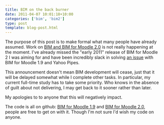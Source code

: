```yaml
---
title: BIM on the back burner
date: 2011-04-07 10:01:18+10:00
categories: ['bim', 'bim2']
type: post
template: blog-post.html
---
```

The purpose of this post is to make formal what many people have already assumed. Work on [BIM and BIM for Moodle 2.0](/blog2/research/bam-blog-aggregation-management/) is not really happening at the moment. I've already missed the "early 2011" release of BIM for Moodle 2 I was aiming for and have been incredibly slack in solving [an issue](https://github.com/djplaner/BIM/issues#issue/33) with BIM for Moodle 1.9 and Yahoo Pipes.

This announcement doesn't mean BIM development will cease, just that it will be delayed somewhat while I complete other tasks. In particular, my current full-time study has to take some priority. Who knows in the absence of guilt about not delivering, I may get back to it sooner rather than later.

My apologies to to anyone that this will negatively impact.

The code is all on github: [BIM for Moodle 1.9](https://github.com/djplaner/BIM) and [BIM for Moodle 2.0](https://github.com/djplaner/bimtwo), people are free to get on with it. Though I'm not sure I'd wish my code on anyone.